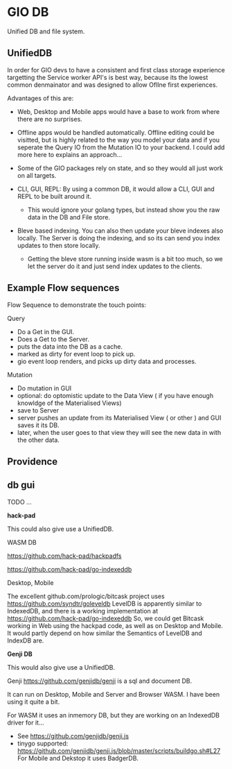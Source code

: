# GIO DB

Unified DB and file system.

## UnifiedDB

In order for GIO devs to have a consistent and first class storage experience targetting the Service worker API's is best way, because its the lowest common denmainator and was designed to allow OflIne first experiences.

Advantages of this are:

- Web, Desktop and Mobile apps would have a base to work from where there are no surprises.

- Offline apps would be handled automatically. Offline editing could be visitted, but is highly related to the way you model your data and if you seperate the Query IO from the Mutation IO to your backend. I could add more here to explains an approach...

- Some of the GIO packages rely on state, and so they would all just work on all targets.

- CLI, GUI, REPL: By using a common DB, it would allow a CLI, GUI and REPL to be built around it.
  - This would ignore your golang types, but instead show you the raw data in the DB and File store.

- Bleve based indexing. You can also then update your bleve indexes also locally. The Server is doing the indexing, and so its can send you index updates to then store locally.
  - Getting the bleve store running inside wasm is a bit too much, so we let the server do it and just send index updates to the clients.


## Example Flow sequences

Flow Sequence to demonstrate the touch points:

Query
- Do a Get in the GUI.
- Does a Get to the Server.
- puts the data into the DB as a cache.
- marked as dirty for event loop to pick up.
- gio event loop renders, and picks up dirty data and processes.

Mutation
- Do mutation in GUI
- optional: do optomistic update to the Data View ( if you have enough knowldge of the Materialised Views)
- save to Server
- server pushes an update from its Materialised View ( or other ) and GUI saves it its DB.
- later, when the user goes to that view they will see the new data in with the other data.



## Providence

## db gui

TODO ...

**hack-pad**

This could also give use a UnifiedDB.

WASM DB

https://github.com/hack-pad/hackpadfs

https://github.com/hack-pad/go-indexeddb

Desktop, Mobile

The excellent github.com/prologic/bitcask project uses https://github.com/syndtr/goleveldb
LevelDB is apparently similar to IndexedDB, and there is a working implementation at https://github.com/hack-pad/go-indexeddb
So, we could get Bitcask working in Web using the hackpad code, as well as on Desktop and Mobile. It would partly depend on how similar the Semantics of LevelDB and IndexDB are.

**Genji DB**

This would also give use a UnifiedDB.

Genji https://github.com/genjidb/genji is a sql and document DB. 

It can run on Desktop, Mobile and Server and Browser WASM. I have been using it quite a bit.

For WASM it uses an inmemory DB, but they are working on an IndexedDB driver for it...
- See https://github.com/genjidb/genji.js 
- tinygo supported: https://github.com/genjidb/genji.js/blob/master/scripts/buildgo.sh#L27
For Mobile and Dekstop it uses BadgerDB.